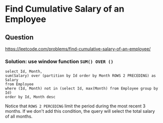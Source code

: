 # Find Cumulative Salary of an Employee
## Question
https://leetcode.com/problems/find-cumulative-salary-of-an-employee/
### Solution: use window function ```SUM() OVER ()```
```
select Id, Month, 
sum(Salary) over (partition by Id order by Month ROWS 2 PRECEDING) as Salary
from Employee
where (Id, Month) not in (select Id, max(Month) from Employee group by Id)
order by Id, Month desc
```
Notice that ```ROWS 2 PERCEDING``` limit the period during the most recent 3 months. If we don't add this condition, the query will select the total salary of all months.

